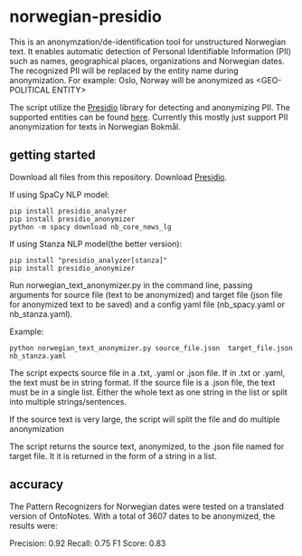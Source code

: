 # norwegian-presidio
This is an anonymzation/de-identification tool for unstructured Norwegian text. It enables automatic detection of Personal Identifiable Information (PII) such as names, geographical places, organizations and Norwegian dates. The recognized PII will be replaced by the entity name during anonymization. For example: Oslo, Norway will be anonymized as <GEO-POLITICAL ENTITY\>

The script utilize the [Presidio](https://microsoft.github.io/presidio/)
library for detecting and anonymizing PII. The supported entities can be 
found [here](https://microsoft.github.io/presidio/supported_entities/).
Currently this mostly just support PII anonymization for texts in
Norwegian Bokmål. 

## getting started

Download all files from this repository. 
Download [Presidio](https://microsoft.github.io/presidio/installation/#__tabbed_1_1).

If using SpaCy NLP model:
```
pip install presidio_analyzer
pip install presidio_anonymizer
python -m spacy download nb_core_news_lg
```

If using Stanza NLP model(the better version):
```
pip install "presidio_analyzer[stanza]"
pip install presidio_anonymizer
```

Run norwegian_text_anonymizer.py in the command line, passing arguments for source file (text to be anonymized) and target file (json file for anonymized text to be saved) and a config yaml file (nb_spacy.yaml or nb_stanza.yaml). 

Example: 
```
python norwegian_text_anonymizer.py source_file.json  target_file.json nb_stanza.yaml
```

The script expects source file in a .txt, .yaml or .json file. If in .txt or .yaml, the text must be in string format. If the source file is a .json file, the text must be in a single list. Either the whole text as one string in the list or split into multiple strings/sentences. 

If the source text is very large, the script will split the file and do multiple anonymization

The script returns the source text, anonymized, to the .json file named for target file. It it is returned in the form of a string in a list. 

## accuracy

The Pattern Recognizers for Norwegian dates were tested on a translated version of OntoNotes. With a total of 3607 dates to be anonymized, the results were:

Precision: 0.92
Recall: 0.75
F1 Score: 0.83


